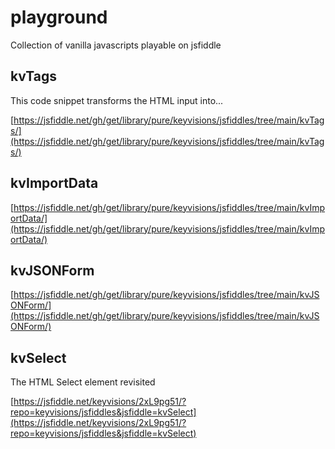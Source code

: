 # playground

Collection of vanilla javascripts playable on jsfiddle

## kvTags
This code snippet transforms the HTML input into...

[https://jsfiddle.net/gh/get/library/pure/keyvisions/jsfiddles/tree/main/kvTags/](https://jsfiddle.net/gh/get/library/pure/keyvisions/jsfiddles/tree/main/kvTags/)

## kvImportData

[https://jsfiddle.net/gh/get/library/pure/keyvisions/jsfiddles/tree/main/kvImportData/](https://jsfiddle.net/gh/get/library/pure/keyvisions/jsfiddles/tree/main/kvImportData/)

## kvJSONForm

[https://jsfiddle.net/gh/get/library/pure/keyvisions/jsfiddles/tree/main/kvJSONForm/](https://jsfiddle.net/gh/get/library/pure/keyvisions/jsfiddles/tree/main/kvJSONForm/)

## kvSelect
The HTML Select element revisited

[https://jsfiddle.net/keyvisions/2xL9pg51/?repo=keyvisions/jsfiddles&jsfiddle=kvSelect](https://jsfiddle.net/keyvisions/2xL9pg51/?repo=keyvisions/jsfiddles&jsfiddle=kvSelect)
